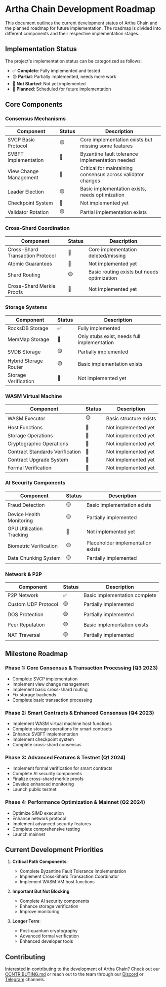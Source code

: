 # Artha Chain Development Roadmap

This document outlines the current development status of Artha Chain and the planned roadmap for future implementation. The roadmap is divided into different components and their respective implementation stages.

## Implementation Status

The project's implementation status can be categorized as follows:

- ✅ **Complete**: Fully implemented and tested
- 🟡 **Partial**: Partially implemented, needs more work
- 🔴 **Not Started**: Not yet implemented
- 📝 **Planned**: Scheduled for future implementation

## Core Components

### Consensus Mechanisms

| Component | Status | Description |
|-----------|--------|-------------|
| SVCP Basic Protocol | 🟡 | Core implementation exists but missing some features |
| SVBFT Implementation | 🔴 | Byzantine fault tolerance implementation needed |
| View Change Management | 🔴 | Critical for maintaining consensus across validator changes |
| Leader Election | 🟡 | Basic implementation exists, needs optimization |
| Checkpoint System | 🔴 | Not implemented yet |
| Validator Rotation | 🟡 | Partial implementation exists |

### Cross-Shard Coordination

| Component | Status | Description |
|-----------|--------|-------------|
| Cross-Shard Transaction Protocol | 🔴 | Core implementation deleted/missing |
| Atomic Guarantees | 🔴 | Not implemented yet |
| Shard Routing | 🟡 | Basic routing exists but needs optimization |
| Cross-Shard Merkle Proofs | 🔴 | Not implemented yet |

### Storage Systems

| Component | Status | Description |
|-----------|--------|-------------|
| RocksDB Storage | ✅ | Fully implemented |
| MemMap Storage | 🔴 | Only stubs exist, needs full implementation |
| SVDB Storage | 🟡 | Partially implemented |
| Hybrid Storage Router | 🟡 | Basic implementation exists |
| Storage Verification | 🔴 | Not implemented yet |

### WASM Virtual Machine

| Component | Status | Description |
|-----------|--------|-------------|
| WASM Executor | 🟡 | Basic structure exists |
| Host Functions | 🔴 | Not implemented yet |
| Storage Operations | 🔴 | Not implemented yet |
| Cryptographic Operations | 🔴 | Not implemented yet |
| Contract Standards Verification | 🔴 | Not implemented yet |
| Contract Upgrade System | 🔴 | Not implemented yet |
| Formal Verification | 🔴 | Not implemented yet |

### AI Security Components

| Component | Status | Description |
|-----------|--------|-------------|
| Fraud Detection | 🟡 | Basic implementation exists |
| Device Health Monitoring | 🟡 | Partially implemented |
| GPU Utilization Tracking | 🔴 | Not implemented yet |
| Biometric Verification | 🟡 | Placeholder implementation exists |
| Data Chunking System | 🟡 | Partially implemented |

### Network & P2P

| Component | Status | Description |
|-----------|--------|-------------|
| P2P Network | ✅ | Basic implementation complete |
| Custom UDP Protocol | 🟡 | Partially implemented |
| DOS Protection | 🟡 | Partially implemented |
| Peer Reputation | 🟡 | Basic implementation exists |
| NAT Traversal | 🟡 | Partially implemented |

## Milestone Roadmap

### Phase 1: Core Consensus & Transaction Processing (Q3 2023)

- Complete SVCP implementation
- Implement view change management
- Implement basic cross-shard routing
- Fix storage backends
- Complete basic transaction processing

### Phase 2: Smart Contracts & Enhanced Consensus (Q4 2023)

- Implement WASM virtual machine host functions
- Complete storage operations for smart contracts
- Enhance SVBFT implementation
- Implement checkpoint system
- Complete cross-shard consensus

### Phase 3: Advanced Features & Testnet (Q1 2024)

- Implement formal verification for smart contracts
- Complete AI security components
- Finalize cross-shard merkle proofs
- Develop enhanced monitoring
- Launch public testnet

### Phase 4: Performance Optimization & Mainnet (Q2 2024)

- Optimize SIMD execution
- Enhance network protocol
- Implement advanced security features
- Complete comprehensive testing
- Launch mainnet

## Current Development Priorities

1. **Critical Path Components**:
   - Complete Byzantine Fault Tolerance implementation
   - Implement Cross-Shard Transaction Coordinator
   - Implement WASM VM host functions

2. **Important But Not Blocking**:
   - Complete AI security components
   - Enhance storage verification
   - Improve monitoring

3. **Longer Term**:
   - Post-quantum cryptography
   - Advanced formal verification
   - Enhanced developer tools

## Contributing

Interested in contributing to the development of Artha Chain? Check out our [CONTRIBUTING.md](CONTRIBUTING.md) or reach out to the team through our [Discord](https://discord.gg/arthachain) or [Telegram](https://t.me/arthachain) channels. 